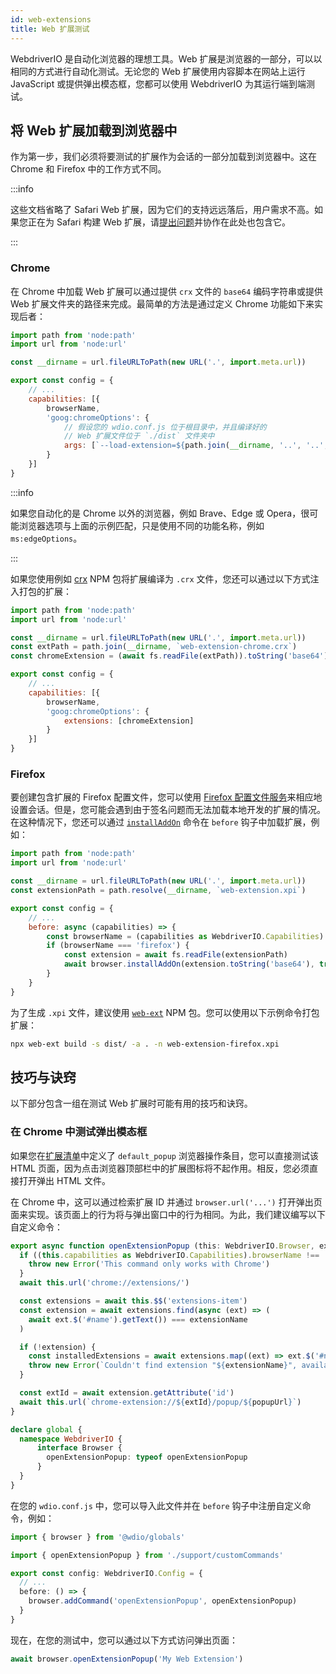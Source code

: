 ```yaml
---
id: web-extensions
title: Web 扩展测试
---
```


WebdriverIO 是自动化浏览器的理想工具。Web 扩展是浏览器的一部分，可以以相同的方式进行自动化测试。无论您的 Web 扩展使用内容脚本在网站上运行 JavaScript 或提供弹出模态框，您都可以使用 WebdriverIO 为其运行端到端测试。

## 将 Web 扩展加载到浏览器中

作为第一步，我们必须将要测试的扩展作为会话的一部分加载到浏览器中。这在 Chrome 和 Firefox 中的工作方式不同。

:::info

这些文档省略了 Safari Web 扩展，因为它们的支持远远落后，用户需求不高。如果您正在为 Safari 构建 Web 扩展，请[提出问题](https://github.com/webdriverio/webdriverio/issues/new?assignees=&labels=Docs+%F0%9F%93%96%2CNeeds+Triaging+%E2%8F%B3&template=documentation.yml&title=%5B%F0%9F%93%96+Docs%5D%3A+%3Ctitle%3E)并协作在此处也包含它。

:::

### Chrome

在 Chrome 中加载 Web 扩展可以通过提供 `crx` 文件的 `base64` 编码字符串或提供 Web 扩展文件夹的路径来完成。最简单的方法是通过定义 Chrome 功能如下来实现后者：

```js wdio.conf.js
import path from 'node:path'
import url from 'node:url'

const __dirname = url.fileURLToPath(new URL('.', import.meta.url))

export const config = {
    // ...
    capabilities: [{
        browserName,
        'goog:chromeOptions': {
            // 假设您的 wdio.conf.js 位于根目录中，并且编译好的
            // Web 扩展文件位于 `./dist` 文件夹中
            args: [`--load-extension=${path.join(__dirname, '..', '..', 'dist')}`]
        }
    }]
}
```

:::info

如果您自动化的是 Chrome 以外的浏览器，例如 Brave、Edge 或 Opera，很可能浏览器选项与上面的示例匹配，只是使用不同的功能名称，例如 `ms:edgeOptions`。

:::

如果您使用例如 [crx](https://www.npmjs.com/package/crx) NPM 包将扩展编译为 `.crx` 文件，您还可以通过以下方式注入打包的扩展：

```js wdio.conf.js
import path from 'node:path'
import url from 'node:url'

const __dirname = url.fileURLToPath(new URL('.', import.meta.url))
const extPath = path.join(__dirname, `web-extension-chrome.crx`)
const chromeExtension = (await fs.readFile(extPath)).toString('base64')

export const config = {
    // ...
    capabilities: [{
        browserName,
        'goog:chromeOptions': {
            extensions: [chromeExtension]
        }
    }]
}
```

### Firefox

要创建包含扩展的 Firefox 配置文件，您可以使用 [Firefox 配置文件服务](/docs/firefox-profile-service)来相应地设置会话。但是，您可能会遇到由于签名问题而无法加载本地开发的扩展的情况。在这种情况下，您还可以通过 [`installAddOn`](/docs/api/gecko#installaddon) 命令在 `before` 钩子中加载扩展，例如：

```js wdio.conf.js
import path from 'node:path'
import url from 'node:url'

const __dirname = url.fileURLToPath(new URL('.', import.meta.url))
const extensionPath = path.resolve(__dirname, `web-extension.xpi`)

export const config = {
    // ...
    before: async (capabilities) => {
        const browserName = (capabilities as WebdriverIO.Capabilities).browserName
        if (browserName === 'firefox') {
            const extension = await fs.readFile(extensionPath)
            await browser.installAddOn(extension.toString('base64'), true)
        }
    }
}
```

为了生成 `.xpi` 文件，建议使用 [`web-ext`](https://www.npmjs.com/package/web-ext) NPM 包。您可以使用以下示例命令打包扩展：

```sh
npx web-ext build -s dist/ -a . -n web-extension-firefox.xpi
```

## 技巧与诀窍

以下部分包含一组在测试 Web 扩展时可能有用的技巧和诀窍。

### 在 Chrome 中测试弹出模态框

如果您在[扩展清单](https://developer.mozilla.org/en-US/docs/Mozilla/Add-ons/WebExtensions/manifest.json/browser_action)中定义了 `default_popup` 浏览器操作条目，您可以直接测试该 HTML 页面，因为点击浏览器顶部栏中的扩展图标将不起作用。相反，您必须直接打开弹出 HTML 文件。

在 Chrome 中，这可以通过检索扩展 ID 并通过 `browser.url('...')` 打开弹出页面来实现。该页面上的行为将与弹出窗口中的行为相同。为此，我们建议编写以下自定义命令：

```ts customCommand.ts
export async function openExtensionPopup (this: WebdriverIO.Browser, extensionName: string, popupUrl = 'index.html') {
  if ((this.capabilities as WebdriverIO.Capabilities).browserName !== 'chrome') {
    throw new Error('This command only works with Chrome')
  }
  await this.url('chrome://extensions/')

  const extensions = await this.$$('extensions-item')
  const extension = await extensions.find(async (ext) => (
    await ext.$('#name').getText()) === extensionName
  )

  if (!extension) {
    const installedExtensions = await extensions.map((ext) => ext.$('#name').getText())
    throw new Error(`Couldn't find extension "${extensionName}", available installed extensions are "${installedExtensions.join('", "')}"`)
  }

  const extId = await extension.getAttribute('id')
  await this.url(`chrome-extension://${extId}/popup/${popupUrl}`)
}

declare global {
  namespace WebdriverIO {
      interface Browser {
        openExtensionPopup: typeof openExtensionPopup
      }
  }
}
```

在您的 `wdio.conf.js` 中，您可以导入此文件并在 `before` 钩子中注册自定义命令，例如：

```ts wdio.conf.ts
import { browser } from '@wdio/globals'

import { openExtensionPopup } from './support/customCommands'

export const config: WebdriverIO.Config = {
  // ...
  before: () => {
    browser.addCommand('openExtensionPopup', openExtensionPopup)
  }
}
```

现在，在您的测试中，您可以通过以下方式访问弹出页面：

```ts
await browser.openExtensionPopup('My Web Extension')
```